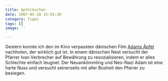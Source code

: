 ```yaml
---
title: Apfelkuchen
date: 2007-05-28 15:54:30
category: Tipps
tags: []
image: ''

---
```


Gestern konnte ich den im Kino verpassten dänischen Film [Adams Äpfel](http://www.adams-aepfel.de/) nachholen, der wirklich gut ist. In einem dänischen Nest versucht der Pfarrer Ivan Verbrecher auf Bewährung zu resozialisieren, indem er alles Schlechte einfach leugnet. Der Neuankömmling und Neo-Nazi Adam ist eine harte Nuss und versucht seinerseits mit aller Bosheit den Pfarrer zu besiegen.
